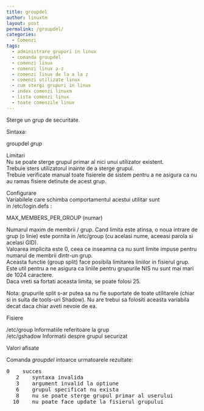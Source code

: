 ```yaml
---
title: groupdel
author: linuxtm
layout: post
permalink: /groupdel/
categories:
  - Comenzi
tags:
  - administrare grupuri in linux
  - comanda groupdel
  - comenzi linux
  - comenzi linux a-z
  - comenzi linux de la a la z
  - comenzi utilizate linux
  - cum stergi grupuri in linux
  - index comenzi linuxm
  - lista comenzi linux
  - toate comenzile linux
---
```

Sterge un grup de securitate.

Sintaxa:

groupdel *grup*

Limitari  
Nu se poate sterge grupul primar al nici unui utilizator existent.  
Trebuie sters utilizatorul inainte de a sterge grupul.  
Trebuie verificate manual toate fisierele de sistem pentru a ne asigura ca nu au ramas fisiere detinute de acest grup.

Configurare  
Variabilele care schimba comportamentul acestui utilitar sunt in /etc/login.defs :

MAX\_MEMBERS\_PER_GROUP (numar)

Numarul maxim de membrii / grup. Cand limita este atinsa, o noua intrare de grup (o linie) este pornita in /etc/group (cu acelasi nume, aceeasi parola si acelasi GID).  
Valoarea implicita este 0, ceea ce inseamna ca nu sunt limite impuse pentru numarul de membrii dintr-un grup.  
Aceasta functie (group split) face posibila limitarea liniilor in fisierul grup. Este util pentru a ne asigura ca liniile pentru grupurile NIS nu sunt mai mari de 1024 caractere.  
Daca vreti sa fortati aceasta limita, se poate folosi 25.

Nota: grupurile split s-ar putea sa nu fie suportate de toate utilitarele (chiar si in suita de tools-uri Shadow). Nu are trebui sa folositi aceasta variabila decat daca chiar aveti nevoie de ea.

Fisiere

/etc/group Informatiile referitoare la grup  
/etc/gshadow Informatii despre grupul securizat

Valori afisate

Comanda *groupdel* intoarce urmatoarele rezultate:

<pre>0    succes 
   2    syntaxa invalida 
   3    argument invalid la optiune 
   6    grupul specificat nu exista 
   8    nu se poate sterge grupul primar al userului
  10    nu poate face update la fisierul grupului</pre>